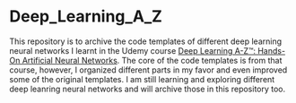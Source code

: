 # Deep_Learning_A_Z

This repository is to archive the code templates of different deep learning neural networks I learnt in the Udemy course [Deep Learning A-Z™: Hands-On Artificial Neural Networks](https://www.udemy.com/deeplearning/). The core of the code templates is from that course, however, I organized different parts in my favor and even improved some of the original templates. I am still learning and exploring different deep leanring neural networks and will archive those in this repository too. 
